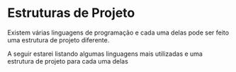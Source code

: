 # Estruturas de Projeto

Existem várias linguagens de programação e cada uma delas pode ser feito uma estrutura de projeto diferente. 

A seguir estarei listando algumas linguagens mais utilizadas e uma estrutura de projeto para cada uma delas
